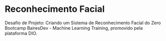 # Reconhecimento Facial
Desafio de Projeto: Criando um Sistema de Reconhecimento Facial do Zero Bootcamp BairesDev - Machine Learning Training, promovido pela plataforma DIO.
